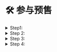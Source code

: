 # 🛠 参与预售

<details>

<summary>Step1: </summary>



</details>

<details>

<summary>Step 2: </summary>



</details>

<details>

<summary>Step 3: </summary>



</details>

<details>

<summary>Step 4: </summary>



</details>
